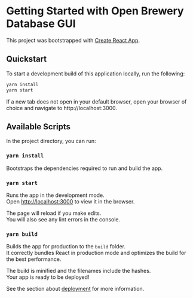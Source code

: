# Getting Started with Open Brewery Database GUI

This project was bootstrapped with [Create React App](https://github.com/facebook/create-react-app).

## Quickstart

To start a development build of this application locally, run the following:

```sh
yarn install
yarn start
```

If a new tab does not open in your default browser, open your browser of choice and navigate to http://localhost:3000.

## Available Scripts

In the project directory, you can run:

### `yarn install`

Bootstraps the dependencies required to run and build the app.

### `yarn start`

Runs the app in the development mode.\
Open [http://localhost:3000](http://localhost:3000) to view it in the browser.

The page will reload if you make edits.\
You will also see any lint errors in the console.

### `yarn build`

Builds the app for production to the `build` folder.\
It correctly bundles React in production mode and optimizes the build for the best performance.

The build is minified and the filenames include the hashes.\
Your app is ready to be deployed!

See the section about [deployment](https://facebook.github.io/create-react-app/docs/deployment) for more information.